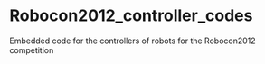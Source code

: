 # Robocon2012_controller_codes
Embedded code for the controllers of robots for the Robocon2012 competition

